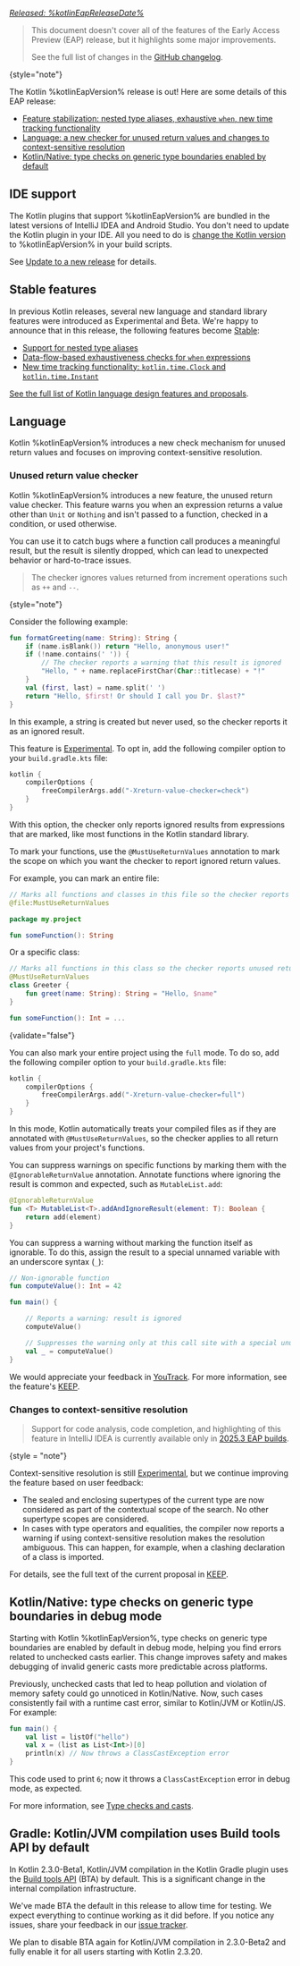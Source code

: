 [//]: # (title: What's new in Kotlin %kotlinEapVersion%)

_[Released: %kotlinEapReleaseDate%](eap.md#build-details)_

> This document doesn't cover all of the features of the Early Access Preview (EAP) release,
> but it highlights some major improvements.
>
> See the full list of changes in the [GitHub changelog](https://github.com/JetBrains/kotlin/releases/tag/v%kotlinEapVersion%).
>
{style="note"}

The Kotlin %kotlinEapVersion% release is out! Here are some details of this EAP release:

* [Feature stabilization: nested type aliases, exhaustive `when`, new time tracking functionality](#stable-features)
* [Language: a new checker for unused return values and changes to context-sensitive resolution](#language)
* [Kotlin/Native: type checks on generic type boundaries enabled by default](#kotlin-native-type-checks-on-generic-type-boundaries-in-debug-mode)

## IDE support

The Kotlin plugins that support %kotlinEapVersion% are bundled in the latest versions of IntelliJ IDEA and Android Studio.
You don't need to update the Kotlin plugin in your IDE.
All you need to do is [change the Kotlin version](configure-build-for-eap.md) to %kotlinEapVersion% in your build scripts.

See [Update to a new release](releases.md#update-to-a-new-kotlin-version) for details.

## Stable features

In previous Kotlin releases, several new language and standard library features were introduced as Experimental and Beta.
We're happy to announce that in this release, the following features become [Stable](components-stability.md#stability-levels-explained):

* [Support for nested type aliases](whatsnew22.md#support-for-nested-type-aliases)
* [Data-flow-based exhaustiveness checks for `when` expressions](whatsnew2220.md#data-flow-based-exhaustiveness-checks-for-when-expressions)
* [New time tracking functionality: `kotlin.time.Clock` and `kotlin.time.Instant` ](whatsnew2120.md#new-time-tracking-functionality)

[See the full list of Kotlin language design features and proposals](kotlin-language-features-and-proposals.md).

## Language

Kotlin %kotlinEapVersion% introduces a new check mechanism for unused return values and focuses on improving
context-sensitive resolution.

### Unused return value checker
<primary-label ref="experimental-general"/>

Kotlin %kotlinEapVersion% introduces a new feature, the unused return value checker.
This feature warns you when an expression returns a value other than `Unit` or `Nothing` and isn't passed to a function,
checked in a condition, or used otherwise.

You can use it to catch bugs where a function call produces a meaningful result, but the result is silently dropped,
which can lead to unexpected behavior or hard-to-trace issues.

> The checker ignores values returned from increment operations such as `++` and `--`.
>
{style="note"}

Consider the following example:

```kotlin
fun formatGreeting(name: String): String {
    if (name.isBlank()) return "Hello, anonymous user!"
    if (!name.contains(' ')) {
        // The checker reports a warning that this result is ignored
        "Hello, " + name.replaceFirstChar(Char::titlecase) + "!"
    }
    val (first, last) = name.split(' ')
    return "Hello, $first! Or should I call you Dr. $last?"
}
```

In this example, a string is created but never used, so the checker reports it as an ignored result.

This feature is [Experimental](components-stability.md#stability-levels-explained).
To opt in, add the following compiler option to your `build.gradle.kts` file:

```kotlin
kotlin {
    compilerOptions {
        freeCompilerArgs.add("-Xreturn-value-checker=check")
    }
}
```

With this option, the checker only reports ignored results from expressions that are marked, like most functions in the
Kotlin standard library.

To mark your functions, use the `@MustUseReturnValues` annotation to mark the scope on which you want the checker to
report ignored return values.

For example, you can mark an entire file:

```kotlin
// Marks all functions and classes in this file so the checker reports unused return values
@file:MustUseReturnValues

package my.project

fun someFunction(): String
```

Or a specific class:

```kotlin
// Marks all functions in this class so the checker reports unused return values
@MustUseReturnValues
class Greeter {
    fun greet(name: String): String = "Hello, $name"
}

fun someFunction(): Int = ...
```
{validate="false"}

You can also mark your entire project using the `full` mode.
To do so, add the following compiler option to your `build.gradle.kts` file:

```kotlin
kotlin {
    compilerOptions {
        freeCompilerArgs.add("-Xreturn-value-checker=full")
    }
}
```

In this mode, Kotlin automatically treats your compiled files as if they are annotated with `@MustUseReturnValues`,
so the checker applies to all return values from your project's functions.

You can suppress warnings on specific functions by marking them with the `@IgnorableReturnValue` annotation.
Annotate functions where ignoring the result is common and expected, such as `MutableList.add`:

```kotlin
@IgnorableReturnValue
fun <T> MutableList<T>.addAndIgnoreResult(element: T): Boolean {
    return add(element)
}
```
You can suppress a warning without marking the function itself as ignorable.
To do this, assign the result to a special unnamed variable with an underscore syntax (`_`):

```kotlin
// Non-ignorable function
fun computeValue(): Int = 42

fun main() {

    // Reports a warning: result is ignored
    computeValue()

    // Suppresses the warning only at this call site with a special unused variable
    val _ = computeValue()
}
```

We would appreciate your feedback in [YouTrack](https://youtrack.jetbrains.com/issue/KT-12719). For more information,
see the feature's [KEEP]( https://github.com/Kotlin/KEEP/blob/main/proposals/KEEP-0412-unused-return-value-checker.md).

### Changes to context-sensitive resolution
<primary-label ref="experimental-general"/>

> Support for code analysis, code completion, and highlighting of this feature in IntelliJ IDEA is currently available
> only in [2025.3 EAP builds](https://www.jetbrains.com/idea/nextversion/).
>
{style = "note"}

Context-sensitive resolution is still [Experimental](components-stability.md#stability-levels-explained),
but we continue improving the feature based on user feedback:

* The sealed and enclosing supertypes of the current type are now considered as part of the contextual scope of the search.
  No other supertype scopes are considered.
* In cases with type operators and equalities, the compiler now reports a warning if using context-sensitive resolution
  makes the resolution ambiguous. This can happen, for example, when a clashing declaration of a class is imported.

For details, see the full text of the current proposal in [KEEP](https://github.com/Kotlin/KEEP/blob/main/proposals/KEEP-0379-context-sensitive-resolution.md).

## Kotlin/Native: type checks on generic type boundaries in debug mode

Starting with Kotlin %kotlinEapVersion%, type checks on generic type boundaries are enabled by default in debug mode,
helping you find errors related to unchecked casts earlier. This change improves safety and makes debugging of invalid
generic casts more predictable across platforms.

Previously, unchecked casts that led to heap pollution and violation of memory safety could go unnoticed in Kotlin/Native.
Now, such cases consistently fail with a runtime cast error, similar to Kotlin/JVM or Kotlin/JS. For example:

```kotlin
fun main() {
    val list = listOf("hello")
    val x = (list as List<Int>)[0]
    println(x) // Now throws a ClassCastException error
}
```

This code used to print `6`; now it throws a `ClassCastException` error in debug mode, as expected.

For more information, see [Type checks and casts](typecasts.md).

## Gradle: Kotlin/JVM compilation uses Build tools API by default
<primary-label ref="experimental-general"/>

In Kotlin 2.3.0-Beta1, Kotlin/JVM compilation in the Kotlin Gradle plugin uses the [Build tools API](build-tools-api.md)
(BTA) by default. This is a significant change in the internal compilation infrastructure.

We've made BTA the default in this release to allow time for testing. We expect everything to continue working as it did
before. If you notice any issues, share your feedback in our [issue tracker](https://youtrack.jetbrains.com/newIssue?project=KT&summary=Kotlin+Gradle+plugin+BTA+migration+issue&description=Describe+the+problem+you+encountered+here.&c=tag+kgp-bta-migration).

We plan to disable BTA again for Kotlin/JVM compilation in 2.3.0-Beta2 and fully enable it for all users starting with
Kotlin 2.3.20.
